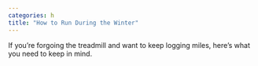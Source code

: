 ```yaml
---
categories: h
title: "How to Run During the Winter"
---
```

If you’re forgoing the treadmill and want to keep logging miles, here’s what you need to keep in mind.